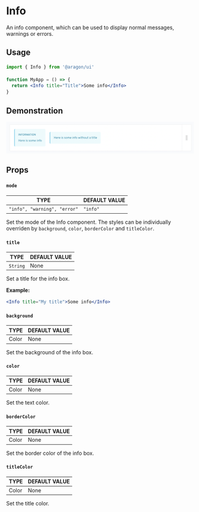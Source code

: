 # Info

An info component, which can be used to display normal messages, warnings or errors.

## Usage <a href="#usage" id="usage"></a>

```jsx
import { Info } from '@aragon/ui'

function MyApp = () => {
  return <Info title="Title">Some info</Info>
}
```

## Demonstration

![](<../../../../.gitbook/assets/Schermata 2022-06-26 alle 21.00.56.png>)

## Props <a href="#props" id="props"></a>

#### `mode` <a href="#mode" id="mode"></a>

| TYPE                         | DEFAULT VALUE |
| ---------------------------- | ------------- |
| `"info", "warning", "error"` | `"info"`      |

Set the mode of the Info component. The styles can be individually overriden by `background`, `color`, `borderColor` and `titleColor`.

#### `title` <a href="#title" id="title"></a>

| TYPE     | DEFAULT VALUE |
| -------- | ------------- |
| `String` | None          |

Set a title for the info box.

**Example:**

```jsx
<Info title="My title">Some info</Info>
```

#### `background` <a href="#background" id="background"></a>

| TYPE  | DEFAULT VALUE |
| ----- | ------------- |
| Color | None          |

Set the background of the info box.

#### `color` <a href="#color" id="color"></a>

| TYPE  | DEFAULT VALUE |
| ----- | ------------- |
| Color | None          |

Set the text color.

#### `borderColor` <a href="#bordercolor" id="bordercolor"></a>

| TYPE  | DEFAULT VALUE |
| ----- | ------------- |
| Color | None          |

Set the border color of the info box.

#### `titleColor` <a href="#titlecolor" id="titlecolor"></a>

| TYPE  | DEFAULT VALUE |
| ----- | ------------- |
| Color | None          |

Set the title color.
